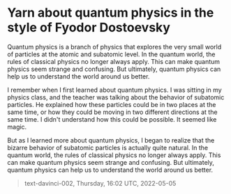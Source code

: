 # Yarn about quantum physics in the style of Fyodor Dostoevsky



Quantum physics is a branch of physics that explores the very small world of particles at the atomic and subatomic level. In the quantum world, the rules of classical physics no longer always apply. This can make quantum physics seem strange and confusing. But ultimately, quantum physics can help us to understand the world around us better.

I remember when I first learned about quantum physics. I was sitting in my physics class, and the teacher was talking about the behavior of subatomic particles. He explained how these particles could be in two places at the same time, or how they could be moving in two different directions at the same time. I didn't understand how this could be possible. It seemed like magic.

But as I learned more about quantum physics, I began to realize that the bizarre behavior of subatomic particles is actually quite natural. In the quantum world, the rules of classical physics no longer always apply. This can make quantum physics seem strange and confusing. But ultimately, quantum physics can help us to understand the world around us better.

> text-davinci-002, Thursday, 16:02 UTC, 2022-05-05

